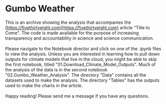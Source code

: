 # Gumbo Weather

This is an archive showing the analysis that accompanies the [https://fivethirtyeight.com](https://fivethirtyeight.com) article "Title to Come".  The code is made available for the purpose of increasing transparency and accountability in science and science communication.  
<br>
Please navigate to the Notebook director and click on one of the .ipynb files to view the analysis. Unless you are interested in learning how to pull down outputs for climate models that live in the cloud, you might be able to skip the first notebook, titled "01.Download_Climate_Model_Outputs". Much of the analysis of the data is in the second notebook "02.Gumbo_Weather_Analysis".  The directory "Data" contains all the datasets used to make the analysis. The directory "Tables" has the outputs used to make the charts in the article.  
<br>
Happy reading! Please send me a message if you have any questions.
 
